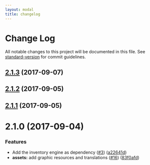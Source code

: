 ---layout: modaltitle: changelog---
# Change Log

All notable changes to this project will be documented in this file. See [standard-version](https://github.com/conventional-changelog/standard-version) for commit guidelines.

<a name="2.1.3"></a>
## [2.1.3](https://github.com/flyve-mdm/flyve-mdm-android-inventory-agent/compare/2.1.2...2.1.3) (2017-09-07)



<a name="2.1.2"></a>
## [2.1.2](https://github.com/flyve-mdm/flyve-mdm-android-inventory-agent/compare/2.1.1...2.1.2) (2017-09-05)



<a name="2.1.1"></a>
## [2.1.1](https://github.com/flyve-mdm/flyve-mdm-android-inventory-agent/compare/2.1.0...2.1.1) (2017-09-05)



<a name="2.1.0"></a>
# 2.1.0 (2017-09-04)


### Features

* Add the inventory engine as dependency ([#3](https://github.com/flyve-mdm/flyve-mdm-android-inventory-agent/issues/3)) ([a22641d](https://github.com/flyve-mdm/flyve-mdm-android-inventory-agent/commit/a22641d))
* **assets:** add graphic resources and translations  ([#16](https://github.com/flyve-mdm/flyve-mdm-android-inventory-agent/issues/16)) ([83f0afd](https://github.com/flyve-mdm/flyve-mdm-android-inventory-agent/commit/83f0afd))
